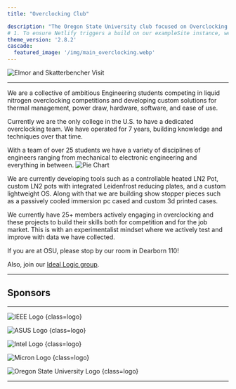 ```yaml
---
title: "Overclocking Club"

description: "The Oregon State University club focused on Overclocking and Computers!"
# 1. To ensure Netlify triggers a build on our exampleSite instance, we need to change a file in the exampleSite directory.
theme_version: '2.8.2'
cascade:
  featured_image: '/img/main_overclocking.webp'
---
```

![Elmor and Skatterbencher Visit](https://cdn.osuoverclocking.com/legacy/Main_Group.webp)

---

We are a collective of ambitious Engineering students competing in liquid nitrogen overclocking competitions and developing custom solutions for thermal management, power draw, hardware, software, and ease of use.

Currently we are the only college in the U.S. to have a dedicated overclocking team. We have operated for 7 years, building knowledge and techniques over that time.

With a team of over 25 students we have a variety of disciplines of engineers ranging from mechanical to electronic engineering and everything in between. 
![Pie Chart](https://cdn.osuoverclocking.com/legacy/Major_Makeup.webp)

We are currently developing tools such as a controllable heated LN2 Pot, custom LN2 pots with integrated Leidenfrost reducing plates, and a custom lightweight OS. Along with that we are building show stopper pieces such as a passively cooled immersion pc cased and custom 3d printed cases. 

We currently have 25+ members actively engaging in overclocking and these projects to build their skills both for competition and for the job market. This is with an experimentalist mindset where we actively test and improve with data we have collected.

If you are at OSU, please stop by our room in Dearborn 110!

Also, join our [Ideal Logic group](https://apps.ideal-logic.com/osusee?key=F3T9-25VWY_5878-CZ4R_150d7b42).

---

## Sponsors

---

![IEEE Logo](https://upload.wikimedia.org/wikipedia/commons/2/21/IEEE_logo.svg)
{class=logo}

![ASUS Logo](https://upload.wikimedia.org/wikipedia/commons/2/2e/ASUS_Logo.svg)
{class=logo}

![Intel Logo](https://upload.wikimedia.org/wikipedia/commons/8/85/Intel_logo_2023.svg)
{class=logo}

![Micron Logo](https://upload.wikimedia.org/wikipedia/commons/9/9b/Micron_Technology_logo.svg)
{class=logo}

![Oregon State University Logo](https://upload.wikimedia.org/wikipedia/en/1/17/Oregon_State_University_primary_logo.svg)
{class=logo}

---

